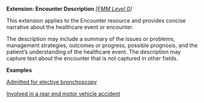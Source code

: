 **Extension: Encounter Description** *[[FMM Level 0](guidance.html)]*

This extension applies to the Encounter resource and provides concise narrative about the healthcare event or encounter. 

The description may include a summary of the issues or problems, management strategies, outcomes or progress, possible prognosis, and the patient’s understanding of the healthcare event. The description may capture text about the encounter that is not captured in other fields.

**Examples**

[Admitted for elective bronchoscopy](Encounter-encounter-example0.html)

[Involved in a rear end motor vehicle accident](Encounter-encounter-example1.html)
